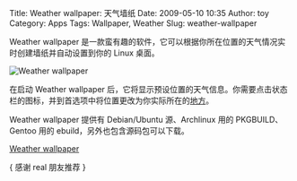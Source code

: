 Title: Weather wallpaper: 天气墙纸
Date: 2009-05-10 10:35
Author: toy
Category: Apps
Tags: Wallpaper, Weather
Slug: weather-wallpaper

Weather wallpaper
是一款蛮有趣的软件，它可以根据你所在位置的天气情况实时创建墙纸并自动设置到你的
Linux 桌面。

![Weather wallpaper](http://i.linuxtoy.org/images/2009/05/weawall.png)

在启动 Weather wallpaper
后，它将显示预设位置的天气信息。你需要点击状态栏的图标，并到首选项中将位置更改为你实际所在的[地方](http://www.nws.noaa.gov/tg/siteloc.shtml)。

Weather wallpaper 提供有 Debian/Ubuntu 源、Archlinux 用的
PKGBUILD、Gentoo 用的 ebuild，另外也包含源码包可以下载。

[Weather wallpaper](http://mundogeek.net/weather-wallpaper/)

{ 感谢 real 朋友推荐 }
